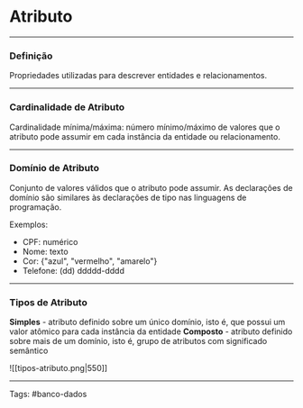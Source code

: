 
# Atributo

---

### Definição

Propriedades utilizadas para descrever entidades e relacionamentos.

---

### Cardinalidade de Atributo

Cardinalidade mínima/máxima: número mínimo/máximo de valores que o atributo pode assumir em cada instância da entidade ou relacionamento.

---

### Domínio de Atributo

Conjunto de valores válidos que o atributo pode assumir. As declarações de domínio são similares às declarações de tipo nas linguagens de programação.

Exemplos:
- CPF: numérico
- Nome: texto
- Cor: {"azul", "vermelho", "amarelo"}
- Telefone: (dd) ddddd-dddd

---

### Tipos de Atributo

**Simples** - atributo definido sobre um único domínio, isto é, que possui um valor atômico para cada instância da entidade
**Composto** - atributo definido sobre mais de um domínio, isto é, grupo de atributos com significado semântico

![[tipos-atributo.png|550]]


---

Tags: #banco-dados

